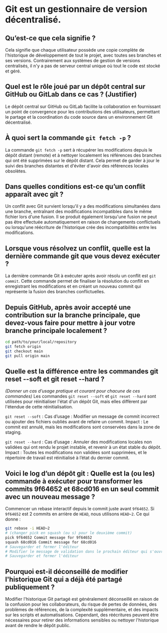 # Git est un gestionnaire de version décentralisé.

## Qu’est-ce que cela signifie ?

Cela signifie que chaque utilisateur possède une copie complète de l'historique de développement de tout le projet, avec toutes ses branches et ses versions. Contrairement aux systèmes de gestion de versions centralisés, il n'y a pas de serveur central unique où tout le code est stocké et géré.

## Quel est le rôle joué par un dépôt central sur GitHub ou GitLab dans ce cas ? (Justifier)

Le dépôt central sur GitHub ou GitLab facilite la collaboration en fournissant un point de convergence pour les contributions des utilisateurs, permettant le partage et la coordination du code source dans un environnement Git décentralisé.

## À quoi sert la commande `git fetch -p` ?

La commande `git fetch -p` sert à récupérer les modifications depuis le dépôt distant (remote) et à nettoyer localement les références des branches qui ont été supprimées sur le dépôt distant. Cela permet de garder à jour le suivi des branches distantes et d'éviter d'avoir des références locales obsolètes.

## Dans quelles conditions est-ce qu’un conflit apparaît avec git ?

Un conflit avec Git survient lorsqu'il y a des modifications simultanées dans une branche, entraînant des modifications incompatibles dans le même fichier lors d'une fusion. Il se produit également lorsqu'une fusion ne peut pas être effectuée automatiquement en raison de changements conflictuels ou lorsqu'une réécriture de l'historique crée des incompatibilités entre les modifications.

## Lorsque vous résolvez un conflit, quelle est la dernière commande git que vous devez exécuter ?

La dernière commande Git à exécuter après avoir résolu un conflit est `git commit`. Cette commande permet de finaliser la résolution du conflit en enregistrant les modifications et en créant un nouveau commit qui représente la fusion des branches conflictuelles.

## Depuis GitHub, après avoir accepté une contribution sur la branche principale, que devez-vous faire pour mettre à jour votre branche principale localement ?

```bash
cd path/to/your/local/repository
git fetch origin
git checkout main
git pull origin main
```

## Quelle est la différence entre les commandes git reset --soft et git reset --hard ?
*(Donner un cas d’usage pratique et courant pour chacune de ces commandes)*
Les commandes `git reset --soft` et `git reset --hard` sont utilisées pour réinitialiser l'état d'un dépôt Git, mais elles diffèrent par l'étendue de cette réinitialisation.


`git reset --soft` :
Cas d’usage : Modifier un message de commit incorrect ou ajouter des fichiers oubliés avant de refaire un commit.
Impact : Le commit est annulé, mais les modifications sont conservées dans la zone de staging.

`git reset --hard` :
Cas d’usage : Annuler des modifications locales non validées qui ont rendu le projet instable, et revenir à un état stable du dépôt.
Impact : Toutes les modifications non validées sont supprimées, et le répertoire de travail est réinitialisé à l’état du dernier commit.

## Voici le log d’un dépôt git : Quelle est la (ou les) commande à exécuter pour transformer les commits 9f64652 et 68cd016 en un seul commit avec un nouveau message ?
Commencer un rebase interactif depuis le commit juste avant `9f64652`. 
Si `9f64652` est 2 commits en arrière de `HEAD`, nous utilisons `HEAD~2`. Ce qui donne :
```bash
git rebase -i HEAD~2
# (changer pick en squash (ou s) pour le deuxième commit)
pick 9f64652 Commit message for 9f64652
squash 68cd016 Commit message for 68cd016
# Sauvegarder et fermer l'éditeur
# Modifier le message de validation dans le prochain éditeur qui s'ouvre
# Sauvegarder et fermer l'éditeur
```

## Pourquoi est-il déconseillé de modifier l'historique Git qui a déjà été partagé publiquement ?
Modifier l'historique Git partagé est généralement déconseillé en raison de la confusion pour les collaborateurs, du risque de pertes de données, des problèmes de références, de la complexité supplémentaire, et des impacts sur les scripts et automatisations. Cependant, des réécritures peuvent être nécessaires pour retirer des informations sensibles ou nettoyer l'historique avant de rendre le dépôt public.